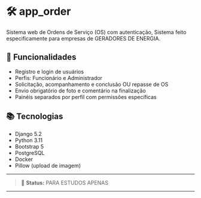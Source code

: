 # 🛠️ app_order

Sistema web de Ordens de Serviço (OS) com autenticação, Sistema feito especificamente para empresas de GERADORES DE ENERGIA.

## 🔑 Funcionalidades

- Registro e login de usuários
- Perfis: Funcionário e Administrador
- Solicitação, acompanhamento e conclusão OU repasse de OS
- Envio obrigatório de foto e comentário na finalização
- Painéis separados por perfil com permissões específicas

## 📚 Tecnologias

- Django 5.2
- Python 3.11
- Bootstrap 5
- PostgreSQL
- Docker
- Pillow (upload de imagem)

---

> 🧪 **Status:** PARA ESTUDOS APENAS

---
